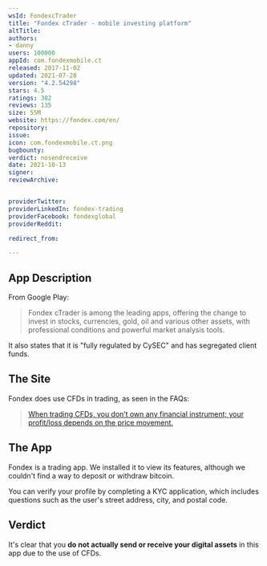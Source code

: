 ```yaml
---
wsId: FondexcTrader
title: "Fondex cTrader - mobile investing platform"
altTitle: 
authors:
- danny
users: 100000
appId: com.fondexmobile.ct
released: 2017-11-02
updated: 2021-07-28
version: "4.2.54298"
stars: 4.5
ratings: 382
reviews: 135
size: 55M
website: https://fondex.com/en/
repository: 
issue: 
icon: com.fondexmobile.ct.png
bugbounty: 
verdict: nosendreceive
date: 2021-10-13
signer: 
reviewArchive:


providerTwitter: 
providerLinkedIn: fondex-trading
providerFacebook: fondexglobal
providerReddit: 

redirect_from:

---
```



## App Description
From Google Play:

> Fondex cTrader is among the leading apps, offering the change to invest in stocks, currencies, gold, oil and various other assets, with professional conditions and powerful market analysis tools.

It also states that it is "fully regulated by CySEC" and has segregated client funds.

## The Site

Fondex does use CFDs in trading, as seen in the FAQs:

> [When trading CFDs, you don’t own any financial instrument; your profit/loss depends on the price movement.](https://fondex.com/en/faq/trading)

## The App
Fondex is a trading app. We installed it to view its features, although we couldn't find a way to deposit or withdraw bitcoin.

You can verify your profile by completing a KYC application, which includes questions such as the user's street address, city, and postal code.

## Verdict
It's clear that you **do not actually send or receive your digital assets** in this app due to the use of CFDs. 
